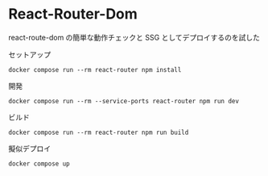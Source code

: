 # React-Router-Dom

react-route-dom の簡単な動作チェックと SSG としてデプロイするのを試した

セットアップ

```
docker compose run --rm react-router npm install
```

開発

```
docker compose run --rm --service-ports react-router npm run dev
```

ビルド

```
docker compose run --rm react-router npm run build
```

擬似デプロイ

```
docker compose up
```
